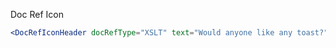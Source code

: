 Doc Ref Icon

```jsx
<DocRefIconHeader docRefType="XSLT" text="Would anyone like any toast?" />
```

